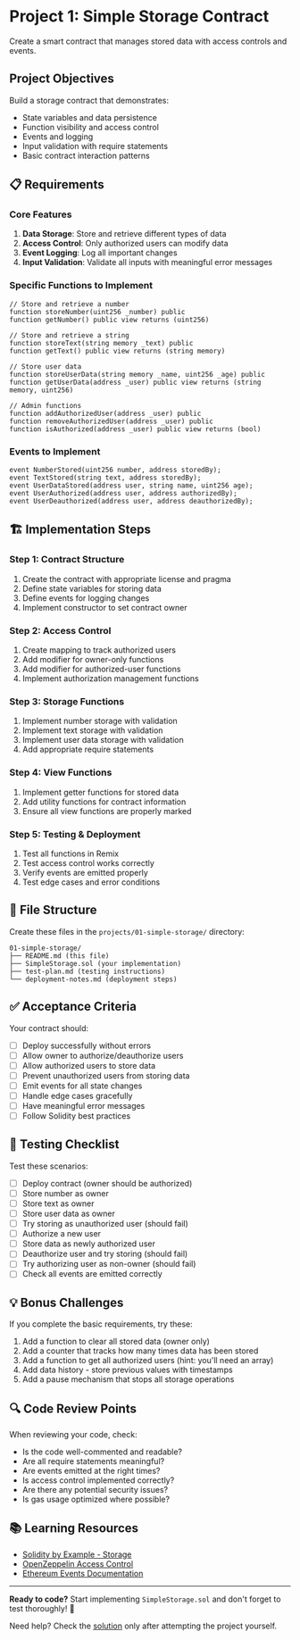 # Project 1: Simple Storage Contract

Create a smart contract that manages stored data with access controls and events.

## Project Objectives

Build a storage contract that demonstrates:

- State variables and data persistence
- Function visibility and access control
- Events and logging
- Input validation with require statements
- Basic contract interaction patterns

## 📋 Requirements

### Core Features

1. **Data Storage**: Store and retrieve different types of data
2. **Access Control**: Only authorized users can modify data
3. **Event Logging**: Log all important changes
4. **Input Validation**: Validate all inputs with meaningful error messages

### Specific Functions to Implement

```solidity
// Store and retrieve a number
function storeNumber(uint256 _number) public
function getNumber() public view returns (uint256)

// Store and retrieve a string
function storeText(string memory _text) public
function getText() public view returns (string memory)

// Store user data
function storeUserData(string memory _name, uint256 _age) public
function getUserData(address _user) public view returns (string memory, uint256)

// Admin functions
function addAuthorizedUser(address _user) public
function removeAuthorizedUser(address _user) public
function isAuthorized(address _user) public view returns (bool)
```

### Events to Implement

```solidity
event NumberStored(uint256 number, address storedBy);
event TextStored(string text, address storedBy);
event UserDataStored(address user, string name, uint256 age);
event UserAuthorized(address user, address authorizedBy);
event UserDeauthorized(address user, address deauthorizedBy);
```

## 🏗 Implementation Steps

### Step 1: Contract Structure

1. Create the contract with appropriate license and pragma
2. Define state variables for storing data
3. Define events for logging changes
4. Implement constructor to set contract owner

### Step 2: Access Control

1. Create mapping to track authorized users
2. Add modifier for owner-only functions
3. Add modifier for authorized-user functions
4. Implement authorization management functions

### Step 3: Storage Functions

1. Implement number storage with validation
2. Implement text storage with validation
3. Implement user data storage with validation
4. Add appropriate require statements

### Step 4: View Functions

1. Implement getter functions for stored data
2. Add utility functions for contract information
3. Ensure all view functions are properly marked

### Step 5: Testing & Deployment

1. Test all functions in Remix
2. Test access control works correctly
3. Verify events are emitted properly
4. Test edge cases and error conditions

## 📁 File Structure

Create these files in the `projects/01-simple-storage/` directory:

```
01-simple-storage/
├── README.md (this file)
├── SimpleStorage.sol (your implementation)
├── test-plan.md (testing instructions)
└── deployment-notes.md (deployment steps)
```

## ✅ Acceptance Criteria

Your contract should:

- [ ] Deploy successfully without errors
- [ ] Allow owner to authorize/deauthorize users
- [ ] Allow authorized users to store data
- [ ] Prevent unauthorized users from storing data
- [ ] Emit events for all state changes
- [ ] Handle edge cases gracefully
- [ ] Have meaningful error messages
- [ ] Follow Solidity best practices

## 🧪 Testing Checklist

Test these scenarios:

- [ ] Deploy contract (owner should be authorized)
- [ ] Store number as owner
- [ ] Store text as owner
- [ ] Store user data as owner
- [ ] Try storing as unauthorized user (should fail)
- [ ] Authorize a new user
- [ ] Store data as newly authorized user
- [ ] Deauthorize user and try storing (should fail)
- [ ] Try authorizing user as non-owner (should fail)
- [ ] Check all events are emitted correctly

## 💡 Bonus Challenges

If you complete the basic requirements, try these:

1. Add a function to clear all stored data (owner only)
2. Add a counter that tracks how many times data has been stored
3. Add a function to get all authorized users (hint: you'll need an array)
4. Add data history - store previous values with timestamps
5. Add a pause mechanism that stops all storage operations

## 🔍 Code Review Points

When reviewing your code, check:

- Is the code well-commented and readable?
- Are all require statements meaningful?
- Are events emitted at the right times?
- Is access control implemented correctly?
- Are there any potential security issues?
- Is gas usage optimized where possible?

## 📚 Learning Resources

- [Solidity by Example - Storage](https://solidity-by-example.org/)
- [OpenZeppelin Access Control](https://docs.openzeppelin.com/contracts/4.x/access-control)
- [Ethereum Events Documentation](https://docs.soliditylang.org/en/latest/contracts.html#events)

---

**Ready to code?** Start implementing `SimpleStorage.sol` and don't forget to test thoroughly! 🚀

Need help? Check the [solution](../solutions/01-simple-storage-solution.sol) only after attempting the project yourself.
